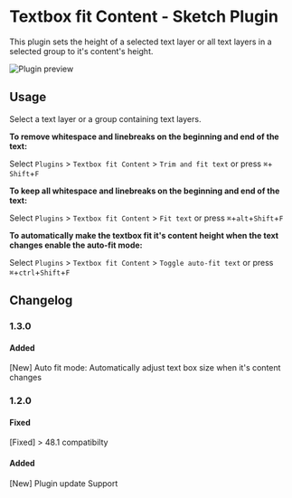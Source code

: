 # Textbox fit Content - Sketch Plugin
This plugin sets the height of a selected text layer or all text layers in a selected group to it's content's height.

![Plugin preview](https://github.com/juliussohn/sketch-textbox-fit-content/blob/master/preview.gif)


## Usage
Select a text layer or a group containing text layers.


**To remove whitespace and linebreaks on the beginning and end of the text:**

Select `Plugins` > `Textbox fit Content` > `Trim and fit text` or press  `⌘`+ `Shift`+`F`


**To keep all whitespace and linebreaks on the beginning and end of the text:** 

Select `Plugins` > `Textbox fit Content` > `Fit text` or press  `⌘`+`alt`+`Shift`+`F`

**To automatically make the textbox fit it's content height when the text changes enable the auto-fit mode:**

Select  `Plugins` > `Textbox fit Content` > `Toggle auto-fit text` or press  `⌘`+`ctrl`+`Shift`+`F`


## Changelog

### 1.3.0

#### Added
[New] Auto fit mode: Automatically adjust text box size when it's content changes

### 1.2.0

#### Fixed
[Fixed] \> 48.1 compatibilty

#### Added
[New] Plugin update Support
